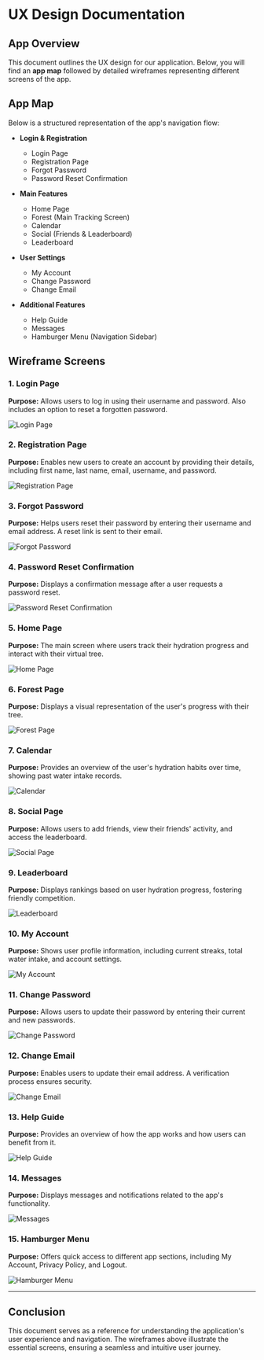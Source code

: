 # UX Design Documentation

## App Overview
This document outlines the UX design for our application. Below, you will find an **app map** followed by detailed wireframes representing different screens of the app.

## App Map
Below is a structured representation of the app's navigation flow:

- **Login & Registration**
  - Login Page
  - Registration Page
  - Forgot Password
  - Password Reset Confirmation

- **Main Features**
  - Home Page
  - Forest (Main Tracking Screen)
  - Calendar
  - Social (Friends & Leaderboard)
  - Leaderboard

- **User Settings**
  - My Account
  - Change Password
  - Change Email

- **Additional Features**
  - Help Guide
  - Messages
  - Hamburger Menu (Navigation Sidebar)

## Wireframe Screens

### 1. Login Page
**Purpose:** Allows users to log in using their username and password. Also includes an option to reset a forgotten password.

![Login Page](image.png)

### 2. Registration Page
**Purpose:** Enables new users to create an account by providing their details, including first name, last name, email, username, and password.

![Registration Page](image.png)

### 3. Forgot Password
**Purpose:** Helps users reset their password by entering their username and email address. A reset link is sent to their email.

![Forgot Password](image.png)

### 4. Password Reset Confirmation
**Purpose:** Displays a confirmation message after a user requests a password reset.

![Password Reset Confirmation](image.png)

### 5. Home Page
**Purpose:** The main screen where users track their hydration progress and interact with their virtual tree.

![Home Page](image.png)

### 6. Forest Page
**Purpose:** Displays a visual representation of the user's progress with their tree.

![Forest Page](image.png)

### 7. Calendar
**Purpose:** Provides an overview of the user's hydration habits over time, showing past water intake records.

![Calendar](image.png)

### 8. Social Page
**Purpose:** Allows users to add friends, view their friends' activity, and access the leaderboard.

![Social Page](image.png)

### 9. Leaderboard
**Purpose:** Displays rankings based on user hydration progress, fostering friendly competition.

![Leaderboard](image.png)

### 10. My Account
**Purpose:** Shows user profile information, including current streaks, total water intake, and account settings.

![My Account](image.png)

### 11. Change Password
**Purpose:** Allows users to update their password by entering their current and new passwords.

![Change Password](image.png)

### 12. Change Email
**Purpose:** Enables users to update their email address. A verification process ensures security.

![Change Email](image.png)

### 13. Help Guide
**Purpose:** Provides an overview of how the app works and how users can benefit from it.

![Help Guide](image.png)

### 14. Messages
**Purpose:** Displays messages and notifications related to the app's functionality.

![Messages](image.png)

### 15. Hamburger Menu
**Purpose:** Offers quick access to different app sections, including My Account, Privacy Policy, and Logout.

![Hamburger Menu](image.png)

---

## Conclusion
This document serves as a reference for understanding the application's user experience and navigation. The wireframes above illustrate the essential screens, ensuring a seamless and intuitive user journey.
